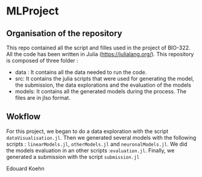 # MLProject

## Organisation of the repository
This repo contained all the script and filles used in the project of BIO-322. All the code has been written in Julia (https://julialang.org/). This repository is composed of three folder : 
- data : 
It contains all the data needed to run the code. 
- src:
It contains the julia scripts that were used for generating the model, the submission, the data explorations and the evaluation of the models
- models: 
It contains all the generated models during the process. The files are in jlso format.

## Wokflow
For this project, we began to do a data exploration with the script `dataVisualisation.jl`. Then we generated several models with the following scripts : `linearModels.jl`, `otherModels.jl` and `neuronalModels.jl`. We did the models evaluation in an other scripts :`evaluation.jl`.
Finally, we generated a submission with the script `submission.jl`

Edouard Koehn
